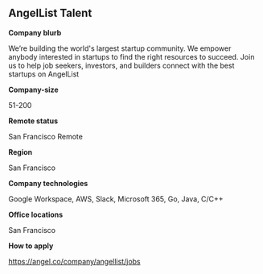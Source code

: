 ## AngelList Talent

**Company blurb**

We’re building the world's largest startup community. We empower anybody interested in startups to find the right resources to succeed. Join us to help job seekers, investors, and builders connect with the best startups on AngelList 

**Company-size**

51-200

**Remote status**

San Francisco Remote

**Region**

San Francisco

**Company technologies**

Google Workspace, AWS, Slack, Microsoft 365, Go, Java, C/C++

**Office locations**

San Francisco

**How to apply**

https://angel.co/company/angellist/jobs